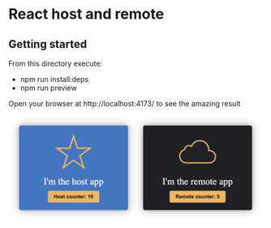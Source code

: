 # React host and remote

## Getting started

From this directory execute:

- npm run install:deps
- npm run preview

Open your browser at http://localhost:4173/ to see the amazing result

![screenshot](docs/screenshot.png)
